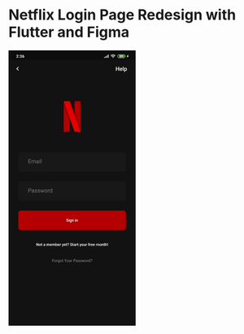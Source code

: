 # Netflix Login Page Redesign with Flutter and Figma


<img src="Screenshot_2020-06-23-17-38-29-943_com.example.netflix_login_page.jpg"  width="250"/>
